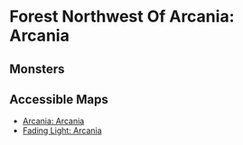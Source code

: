 # Forest Northwest Of Arcania: Arcania

## Monsters

## Accessible Maps

- [Arcania: Arcania](arcania)
- [Fading Light: Arcania](fading-light)
